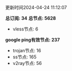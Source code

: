 更新时间2024-04-24 11:12:07

**总订阅: 34**
**总节点: 5628**
- vless节点: 6

**google ping有效节点: 237**
- trojan节点: 16
- ss节点: 165
- v2ray节点: 56
